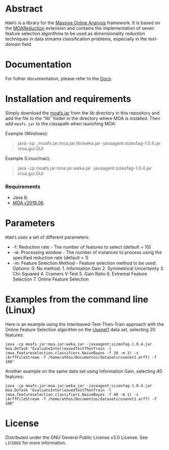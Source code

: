 # Abstract

`MOAFS` is a library for the [Massive Online Analysis](https://moa.cms.waikato.ac.nz/) framework. It is based on the [MOAReduction](https://linkinghub.elsevier.com/retrieve/pii/S0925231217302631) extension and contains the implementation of seven feature selection algorithms to be used as dimensionality reduction techniques in data streams classification problems, especially in the text-domain field.


# Documentation

For futher documentation, please refer to the [Docs]().


# Installation and requirements

Simply download the [moafs.jar](https://github.com/mbdemoraes/moafs/raw/master/lib/moafs.jar) from the lib directory in this repository and add the file to the "lib" folder in the directory where MOA is installed. Then add `moafs.jar` to the classpath when launching MOA:

Example (Windows):

> java -cp .;moafs.jar;moa.jar;lib/weka.jar -javaagent:sizeofag-1.0.4.jar moa.gui.GUI

Example (Linux/mac):

> java -cp moafs.jar:moa.jar:weka.jar -javaagent:sizeofag-1.0.4.jar moa.gui.GUI

### Requirements

* Java 8;
* [MOA v2018.06](https://moa.cms.waikato.ac.nz/downloads/).

# Parameters

`MOAFS` uses a set of different parameters:

* -f: Reduction rate - The number of features to select (default = 10)
* -w: Processing window -  The number of instances to process using the specified reduction rate (default = 1)
* -m: Feature Selection Method - Feature selection method to be used. Options: 0. No method. 1. Information Gain 2. Symmetrical Uncertainty 3. Chi-Squared 4. Cramers V-Test 5. Gain Ratio 6. Extremal Feature Selection 7. Online Feature Selection

# Examples from the command line (Linux)

Here is an example using the Interleaved-Test-Then-Train approach with the Online Feature Selection algorithm on the [Usenet1](http://mlkd.csd.auth.gr/datasets.html) data set, selecting 20 features:

```
java -cp moafs.jar:moa.jar:weka.jar -javaagent:sizeofag-1.0.4.jar moa.DoTask "EvaluateInterleavedTestThenTrain -l (moa.featureselection.classifiers.NaiveBayes -f 20 -m 3) -s (ArffFileStream -f /home/athos/Documentos/datasets/usenet1.arff) -f 100"
```

Another example on the same data set using Information Gain, selecting 40 features:

```
java -cp moafs.jar:moa.jar:weka.jar -javaagent:sizeofag-1.0.4.jar moa.DoTask "EvaluateInterleavedTestThenTrain -l (moa.featureselection.classifiers.NaiveBayes -f 40 -m 1) -s (ArffFileStream -f /home/athos/Documentos/datasets/usenet1.arff) -f 100"
```

# License

Distributed under the GNU General Public License v3.0 License. See `LICENSE` for more information.